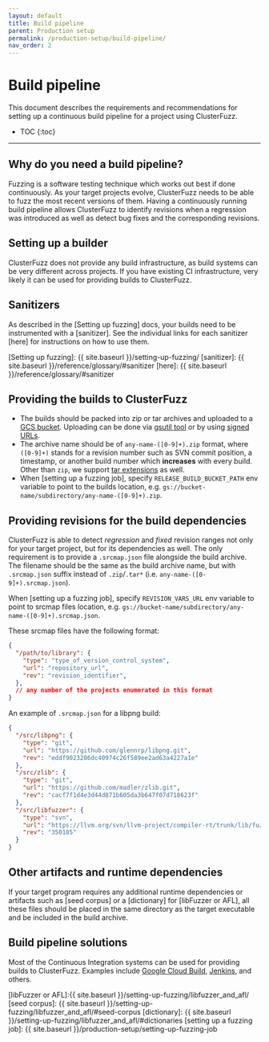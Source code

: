 ```yaml
---
layout: default
title: Build pipeline
parent: Production setup
permalink: /production-setup/build-pipeline/
nav_order: 2
---
```


# Build pipeline
This document describes the requirements and recommendations for setting up a
continuous build pipeline for a project using ClusterFuzz.

- TOC
{:toc}

---

## Why do you need a build pipeline?
Fuzzing is a software testing technique which works out best if done
continuously. As your target projects evolve, ClusterFuzz needs to be able to
fuzz the most recent versions of them. Having a continuously running build
pipeline allows ClusterFuzz to identify revisions when a regression was
introduced as well as detect bug fixes and the corresponding revisions.


## Setting up a builder
ClusterFuzz does not provide any build infrastructure, as build systems can be
very different across projects. If you have existing CI infrastructure, very
likely it can be used for providing builds to ClusterFuzz.

## Sanitizers
As described in the [Setting up fuzzing] docs, your builds need to be
instrumented with a [sanitizer]. See the individual links for each sanitizer
[here] for instructions on how to use them.

[Setting up fuzzing]: {{ site.baseurl }}/setting-up-fuzzing/
[sanitizer]: {{ site.baseurl }}/reference/glossary/#sanitizer
[here]: {{ site.baseurl }}/reference/glossary/#sanitizer

## Providing the builds to ClusterFuzz
* The builds should be packed into zip or tar archives and uploaded to a
  [GCS bucket](https://cloud.google.com/storage/docs/creating-buckets).
  Uploading can be done via [gsutil tool](https://cloud.google.com/storage/docs/gsutil)
  or by using [signed URLs](https://cloud.google.com/storage/docs/access-control/signed-urls).
* The archive name should be of `any-name-([0-9]+).zip` format, where `([0-9]+)`
  stands for a revision number such as SVN commit position, a timestamp, or
  another build number which **increases** with every build. Other than `zip`,
  we support
  [tar extensions](https://en.wikipedia.org/wiki/Tar_(computing)#Suffixes_for_compressed_files)
  as well.
* When [setting up a fuzzing job], specify `RELEASE_BUILD_BUCKET_PATH` env
  variable to point to the builds location, e.g.
  `gs://bucket-name/subdirectory/any-name-([0-9]+).zip`.

## Providing revisions for the build dependencies
ClusterFuzz is able to detect _regression_ and _fixed_ revision ranges not only
for your target project, but for its dependencies as well. The only requirement
is to provide a `.srcmap.json` file alongside the build archive. The filename
should be the same as the build archive name, but with `.srcmap.json` suffix
instead of `.zip`/`.tar*` (i.e. `any-name-([0-9]+).srcmap.json`).

When [setting up a fuzzing job], specify `REVISION_VARS_URL` env variable to
point to srcmap files location, e.g.
`gs://bucket-name/subdirectory/any-name-([0-9]+).srcmap.json`.

These srcmap files have the following format:

```json
{
  "/path/to/library": {
    "type": "type_of_version_control_system",
    "url": "repository_url",
    "rev": "revision_identifier",
  },
  // any number of the projects enumerated in this format
}
```

An example of `.srcmap.json` for a libpng build:

```json
{
  "/src/libpng": {
    "type": "git",
    "url": "https://github.com/glennrp/libpng.git",
    "rev": "eddf9023206dc40974c26f589ee2ad63a4227a1e"
  },
  "/src/zlib": {
    "type": "git",
    "url": "https://github.com/madler/zlib.git",
    "rev": "cacf7f1d4e3d44d871b605da3b647f07d718623f"
  },
  "/src/libfuzzer": {
    "type": "svn",
    "url": "https://llvm.org/svn/llvm-project/compiler-rt/trunk/lib/fuzzer",
    "rev": "350185"
  }
}
```

## Other artifacts and runtime dependencies

If your target program requires any additional runtime dependencies or artifacts
such as [seed corpus] or a [dictionary] for [libFuzzer or AFL], all these files
should be placed in the same directory as the target executable and be included
in the build archive.

## Build pipeline solutions
Most of the Continuous Integration systems can be used for providing builds to
ClusterFuzz. Examples include [Google Cloud Build](https://cloud.google.com/cloud-build/docs/),
[Jenkins](https://jenkins.io/), and others.

[libFuzzer or AFL]:{{ site.baseurl }}/setting-up-fuzzing/libfuzzer_and_afl/
[seed corpus]: {{ site.baseurl }}/setting-up-fuzzing/libfuzzer_and_afl/#seed-corpus
[dictionary]: {{ site.baseurl }}/setting-up-fuzzing/libfuzzer_and_afl/#dictionaries
[setting up a fuzzing job]: {{ site.baseurl }}/production-setup/setting-up-fuzzing-job
